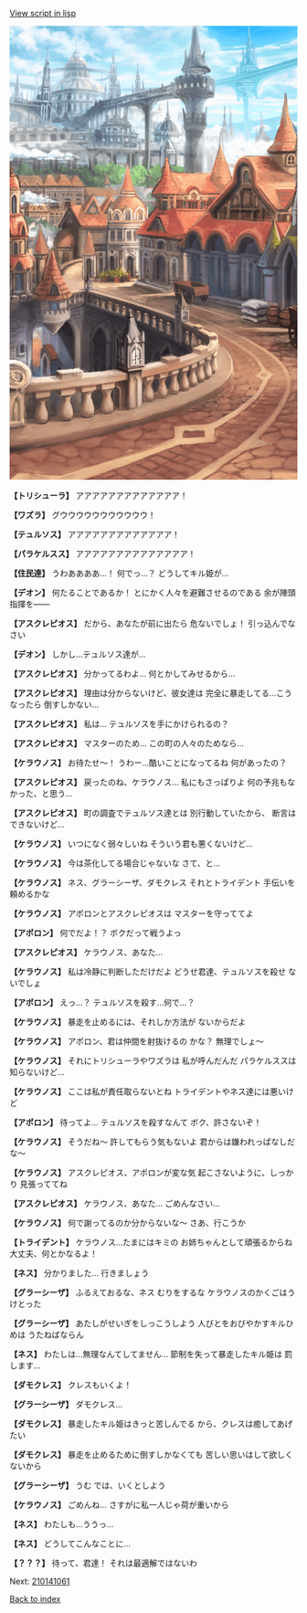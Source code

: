 [View script in lisp](../scripts/210141050.txt)

![town.png](../images/backgrounds/town.png)

**【トリシューラ】**
アアアアアアアアアアアアア！

**【ワズラ】**
グウウウウウウウウウウウ！

**【テュルソス】**
アアアアアアアアアアアアア！

**【パラケルスス】**
アアアアアアアアアアアアアア！

**【住民達】**
うわああああ…！
何でっ…？
どうしてキル姫が…

**【デオン】**
何たることであるか！
とにかく人々を避難させるのである
余が陣頭指揮を――

**【アスクレピオス】**
だから、あなたが前に出たら
危ないでしょ！
引っ込んでなさい

**【デオン】**
しかし…テュルソス達が…

**【アスクレピオス】**
分かってるわよ…
何とかしてみせるから…

**【アスクレピオス】**
理由は分からないけど、彼女達は
完全に暴走してる…こうなったら
倒すしかない…

**【アスクレピオス】**
私は…
テュルソスを手にかけられるの？

**【アスクレピオス】**
マスターのため…
この町の人々のためなら…

**【ケラウノス】**
お待たせ～！
うわー…酷いことになってるね
何があったの？

**【アスクレピオス】**
戻ったのね、ケラウノス…
私にもさっぱりよ
何の予兆もなかった、と思う…

**【アスクレピオス】**
町の調査でテュルソス達とは
別行動していたから、
断言はできないけど…

**【ケラウノス】**
いつになく弱々しいね
そういう君も悪くないけど…

**【ケラウノス】**
今は茶化してる場合じゃないな
さて、と…

**【ケラウノス】**
ネス、グラーシーザ、ダモクレス
それとトライデント
手伝いを頼めるかな

**【ケラウノス】**
アポロンとアスクレピオスは
マスターを守っててよ

**【アポロン】**
何でだよ！？
ボクだって戦うよっ

**【アスクレピオス】**
ケラウノス、あなた…

**【ケラウノス】**
私は冷静に判断しただけだよ
どうせ君達、テュルソスを殺せ
ないでしょ

**【アポロン】**
えっ…？
テュルソスを殺す…何で…？

**【ケラウノス】**
暴走を止めるには、それしか方法が
ないからだよ

**【ケラウノス】**
アポロン、君は仲間を射抜けるの
かな？
無理でしょ～

**【ケラウノス】**
それにトリシューラやワズラは
私が呼んだんだ
パラケルススは知らないけど…

**【ケラウノス】**
ここは私が責任取らないとね
トライデントやネス達には悪いけど

**【アポロン】**
待ってよ…
テュルソスを殺すなんて
ボク、許さないぞ！

**【ケラウノス】**
そうだね～
許してもらう気もないよ
君からは嫌われっぱなしだな～

**【ケラウノス】**
アスクレピオス、アポロンが変な気
起こさないように、しっかり
見張っててね

**【アスクレピオス】**
ケラウノス、あなた…
ごめんなさい…

**【ケラウノス】**
何で謝ってるのか分からないな～
さあ、行こうか

**【トライデント】**
ケラウノス…たまにはキミの
お姉ちゃんとして頑張るからね
大丈夫、何とかなるよ！

**【ネス】**
分かりました…
行きましょう

**【グラーシーザ】**
ふるえておるな、ネス
むりをするな
ケラウノスのかくごはうけとった

**【グラーシーザ】**
あたしがせいぎをしっこうしよう
人びとをおびやかすキルひめは
うたねばならん

**【ネス】**
わたしは…無理なんてしてません…
節制を失って暴走したキル姫は
罰します…

**【ダモクレス】**
クレスもいくよ！

**【グラーシーザ】**
ダモクレス…

**【ダモクレス】**
暴走したキル姫はきっと苦しんでる
から、クレスは癒してあげたい

**【ダモクレス】**
暴走を止めるために倒すしかなくても
苦しい思いはして欲しくないから

**【グラーシーザ】**
うむ
では、いくとしよう

**【ケラウノス】**
ごめんね…
さすがに私一人じゃ荷が重いから

**【ネス】**
わたしも…ううっ…

**【ネス】**
どうしてこんなことに…

**【？？？】**
待って、君達！
それは最適解ではないわ

Next: [210141061](210141061.md)

[Back to index](index.md)
